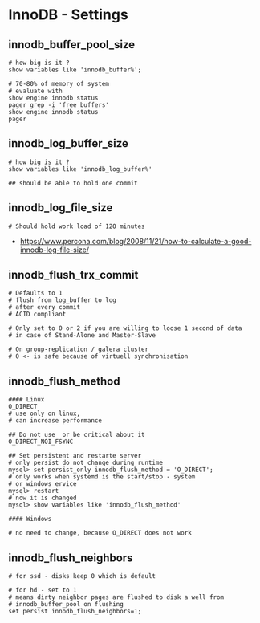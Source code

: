 # InnoDB - Settings 

## innodb_buffer_pool_size 

```
# how big is it ?
show variables like 'innodb_buffer%';

# 70-80% of memory of system
# evaluate with 
show engine innodb status
pager grep -i 'free buffers'
show engine innodb status 
pager 
```

## innodb_log_buffer_size 

```
# how big is it ? 
show variables like 'innodb_log_buffer%'

## should be able to hold one commit 

```

## innodb_log_file_size 

```
# Should hold work load of 120 minutes 
```

* https://www.percona.com/blog/2008/11/21/how-to-calculate-a-good-innodb-log-file-size/


## innodb_flush_trx_commit 

```
# Defaults to 1 
# flush from log_buffer to log 
# after every commit 
# ACID compliant

# Only set to 0 or 2 if you are willing to loose 1 second of data
# in case of Stand-Alone and Master-Slave 

# On group-replication / galera cluster
# 0 <- is safe because of virtuell synchronisation 
```

## innodb_flush_method  

```
#### Linux 
O_DIRECT 
# use only on linux,
# can increase performance 

## Do not use  or be critical about it 
O_DIRECT_NOI_FSYNC

## Set persistent and restarte server 
# only persist do not change during runtime 
mysql> set persist_only innodb_flush_method = 'O_DIRECT';
# only works when systemd is the start/stop - system 
# or windows ervice 
mysql> restart 
# now it is changed 
mysql> show variables like 'innodb_flush_method' 

#### Windows 

# no need to change, because O_DIRECT does not work 
```

## innodb_flush_neighbors 

```
# for ssd - disks keep 0 which is default

# for hd - set to 1 
# means dirty neighbor pages are flushed to disk a well from
# innodb_buffer_pool on flushing 
set persist innodb_flush_neighbors=1;

```

